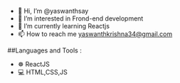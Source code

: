 - 👋 Hi, I’m @yaswanthsay
- 👀 I’m interested in Frond-end development
- 🌱 I’m currently learning Reactjs
- 📫 How to reach me yaswanthkrishna34@gmail.com

##Languages and Tools :

- ☸  ReactJS
- 💻 HTML,CSS,JS


